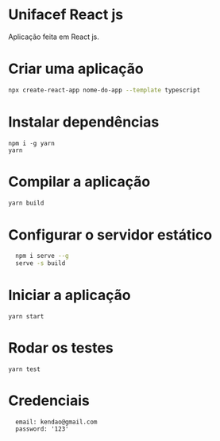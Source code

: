 # Unifacef React js

Aplicação feita em React js.

# Criar uma aplicação
```bash
npx create-react-app nome-do-app --template typescript
```

# Instalar dependências
```
npm i -g yarn
yarn
```

# Compilar a aplicação
```bash
yarn build
```

# Configurar o servidor estático
```bash
  npm i serve --g
  serve -s build
```

# Iniciar a aplicação
```
yarn start
```

# Rodar os testes
```
yarn test
```

# Credenciais
```
  email: kendao@gmail.com
  password: '123'
```